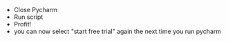 - Close Pycharm
- Run script
- Profit!
- you can now select "start free trial" again the next time you run pycharm
